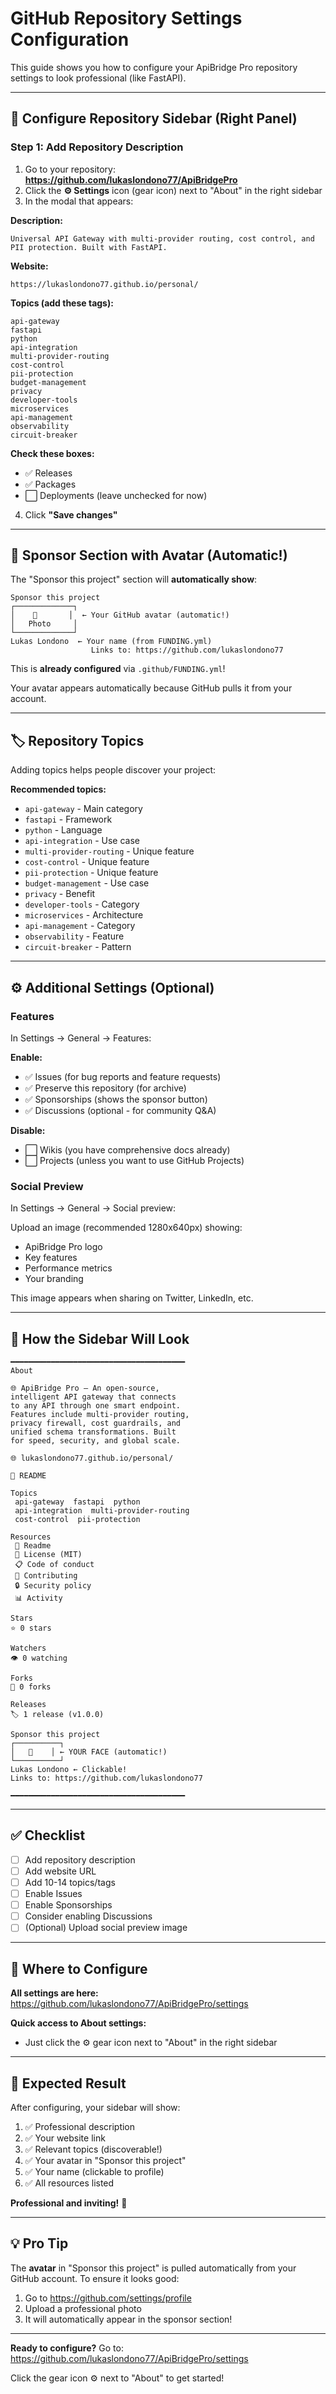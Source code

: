 # GitHub Repository Settings Configuration

This guide shows you how to configure your ApiBridge Pro repository settings to look professional (like FastAPI).

---

## 🎯 Configure Repository Sidebar (Right Panel)

### Step 1: Add Repository Description

1. Go to your repository: **https://github.com/lukaslondono77/ApiBridgePro**
2. Click the **⚙️ Settings** icon (gear icon) next to "About" in the right sidebar
3. In the modal that appears:

**Description:**
```
Universal API Gateway with multi-provider routing, cost control, and PII protection. Built with FastAPI.
```

**Website:**
```
https://lukaslondono77.github.io/personal/
```

**Topics (add these tags):**
```
api-gateway
fastapi
python
api-integration
multi-provider-routing
cost-control
pii-protection
budget-management
privacy
developer-tools
microservices
api-management
observability
circuit-breaker
```

**Check these boxes:**
- ✅ Releases
- ✅ Packages
- ⬜ Deployments (leave unchecked for now)

4. Click **"Save changes"**

---

## 📸 Sponsor Section with Avatar (Automatic!)

The "Sponsor this project" section will **automatically show**:

```
Sponsor this project
┌─────────────┐
│    👤       │  ← Your GitHub avatar (automatic!)
│   Photo     │
└─────────────┘
Lukas Londono  ← Your name (from FUNDING.yml)
                  Links to: https://github.com/lukaslondono77
```

This is **already configured** via `.github/FUNDING.yml`!

Your avatar appears automatically because GitHub pulls it from your account.

---

## 🏷️ Repository Topics

Adding topics helps people discover your project:

**Recommended topics:**
- `api-gateway` - Main category
- `fastapi` - Framework
- `python` - Language
- `api-integration` - Use case
- `multi-provider-routing` - Unique feature
- `cost-control` - Unique feature
- `pii-protection` - Unique feature
- `budget-management` - Use case
- `privacy` - Benefit
- `developer-tools` - Category
- `microservices` - Architecture
- `api-management` - Category
- `observability` - Feature
- `circuit-breaker` - Pattern

---

## ⚙️ Additional Settings (Optional)

### Features

In Settings → General → Features:

**Enable:**
- ✅ Issues (for bug reports and feature requests)
- ✅ Preserve this repository (for archive)
- ✅ Sponsorships (shows the sponsor button)
- ✅ Discussions (optional - for community Q&A)

**Disable:**
- ⬜ Wikis (you have comprehensive docs already)
- ⬜ Projects (unless you want to use GitHub Projects)

### Social Preview

In Settings → General → Social preview:

Upload an image (recommended 1280x640px) showing:
- ApiBridge Pro logo
- Key features
- Performance metrics
- Your branding

This image appears when sharing on Twitter, LinkedIn, etc.

---

## 🎨 How the Sidebar Will Look

```
━━━━━━━━━━━━━━━━━━━━━━━━━━━━━━━━━━━━━━━
About

🌐 ApiBridge Pro — An open-source, 
intelligent API gateway that connects 
to any API through one smart endpoint. 
Features include multi-provider routing, 
privacy firewall, cost guardrails, and 
unified schema transformations. Built 
for speed, security, and global scale.

🌐 lukaslondono77.github.io/personal/

📑 README

Topics
 api-gateway  fastapi  python
 api-integration  multi-provider-routing
 cost-control  pii-protection
 
Resources
 📖 Readme
 📜 License (MIT)
 📋 Code of conduct
 🤝 Contributing
 🔒 Security policy
 📊 Activity

Stars
⭐ 0 stars

Watchers
👁️ 0 watching

Forks
🍴 0 forks

Releases
🏷️ 1 release (v1.0.0)

Sponsor this project
┌──────────┐
│   👤    │ ← YOUR FACE (automatic!)
└──────────┘
Lukas Londono ← Clickable!
Links to: https://github.com/lukaslondono77

━━━━━━━━━━━━━━━━━━━━━━━━━━━━━━━━━━━━━━━
```

---

## ✅ Checklist

- [ ] Add repository description
- [ ] Add website URL
- [ ] Add 10-14 topics/tags
- [ ] Enable Issues
- [ ] Enable Sponsorships
- [ ] Consider enabling Discussions
- [ ] (Optional) Upload social preview image

---

## 📍 Where to Configure

**All settings are here:**
https://github.com/lukaslondono77/ApiBridgePro/settings

**Quick access to About settings:**
- Just click the ⚙️ gear icon next to "About" in the right sidebar

---

## 🎯 Expected Result

After configuring, your sidebar will show:
1. ✅ Professional description
2. ✅ Your website link
3. ✅ Relevant topics (discoverable!)
4. ✅ Your avatar in "Sponsor this project"
5. ✅ Your name (clickable to profile)
6. ✅ All resources listed

**Professional and inviting!** 🌟

---

## 💡 Pro Tip

The **avatar** in "Sponsor this project" is pulled automatically from your GitHub account. To ensure it looks good:

1. Go to https://github.com/settings/profile
2. Upload a professional photo
3. It will automatically appear in the sponsor section!

---

**Ready to configure?** Go to:
https://github.com/lukaslondono77/ApiBridgePro/settings

Click the gear icon ⚙️ next to "About" to get started!

